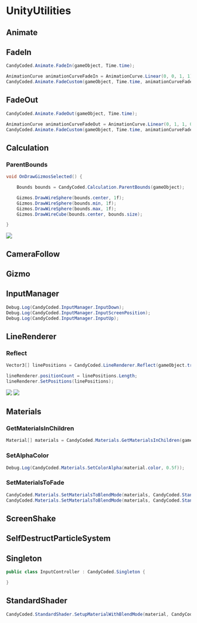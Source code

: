 # UnityUtilities

## Animate

## FadeIn

```csharp
CandyCoded.Animate.FadeIn(gameObject, Time.time);
```

```csharp
AnimationCurve animationCurveFadeIn = AnimationCurve.Linear(0, 0, 1, 1);
CandyCoded.Animate.FadeCustom(gameObject, Time.time, animationCurveFadeIn);
```

## FadeOut

```csharp
CandyCoded.Animate.FadeOut(gameObject, Time.time);
```

```csharp
AnimationCurve animationCurveFadeOut = AnimationCurve.Linear(0, 1, 1, 0);
CandyCoded.Animate.FadeCustom(gameObject, Time.time, animationCurveFadeOut);
```

## Calculation

### ParentBounds

```csharp
void OnDrawGizmosSelected() {

    Bounds bounds = CandyCoded.Calculation.ParentBounds(gameObject);

    Gizmos.DrawWireSphere(bounds.center, 1f);
    Gizmos.DrawWireSphere(bounds.min, 1f);
    Gizmos.DrawWireSphere(bounds.max, 1f);
    Gizmos.DrawWireCube(bounds.center, bounds.size);

}
```

![](https://i.imgur.com/yX5f6rk.png)

## CameraFollow

## Gizmo

## InputManager

```csharp
Debug.Log(CandyCoded.InputManager.InputDown);
Debug.Log(CandyCoded.InputManager.InputScreenPosition);
Debug.Log(CandyCoded.InputManager.InputUp);
```

## LineRenderer

### Reflect

```csharp
Vector3[] linePositions = CandyCoded.LineRenderer.Reflect(gameObject.transform.position, gameObject.transform.forward, distance, layerMask);

lineRenderer.positionCount = linePositions.Length;
lineRenderer.SetPositions(linePositions);
```

![](https://media.giphy.com/media/l3mZp4n2EdtFggeDS/giphy.gif)
![](https://media.giphy.com/media/3ohs7MYwAjHtvGkqrK/giphy.gif)

## Materials

### GetMaterialsInChildren

```csharp
Material[] materials = CandyCoded.Materials.GetMaterialsInChildren(gameObject);
```

### SetAlphaColor

```csharp
Debug.Log(CandyCoded.Materials.SetColorAlpha(material.color, 0.5f));
```

### SetMaterialsToFade

```csharp
CandyCoded.Materials.SetMaterialsToBlendMode(materials, CandyCoded.StandardShader.BlendMode.Opaque);
CandyCoded.Materials.SetMaterialsToBlendMode(materials, CandyCoded.StandardShader.BlendMode.Fade);
```

## ScreenShake

## SelfDestructParticleSystem

## Singleton

```csharp
public class InputController : CandyCoded.Singleton {

}
```

## StandardShader

```csharp
CandyCoded.StandardShader.SetupMaterialWithBlendMode(material, CandyCoded.StandardShader.BlendMode.Fade);
```
